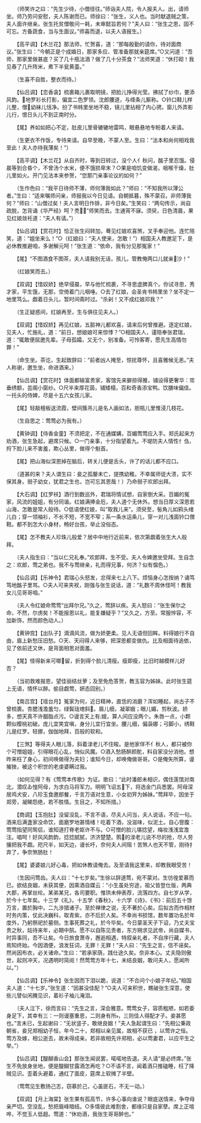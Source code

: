 <!-- { "loadSidebar": true } -->
　　（师笑许之曰：“先生少待，小僧径往。”师诣夫人院，令人报夫人。出，请师坐。师乃劳问安慰，夫人陈谢而已。师徐曰：“张生，义人也。当时献退贼之策，夫人面许继亲。张生托贫僧敬问一耗，未审懿旨若何？”夫人曰：“张生之恩，固不可忘。方备蔬食，当与生面议。”师喜而退，以夫人语报生。）

　　【高平调】【木兰花】那法师，忙贺喜，道：“那每殷勤的请你，待对面商议。”张生曰：“今朝正是个成婚日，那家多应、管准备那就亲筵席。”○又问道：“吾师，那家里做甚底？买了几十瓶法酒？做了几十分茶食？”法师笑道：“休打砌！我见舂了几升阵米，煮下半瓮黄齑。”

　　（生喜不自胜，整衣而待。）

　　【仙吕调】【恋香衾】梳裹箱儿裹取明镜，把脸儿挣得光莹。拂拭了纱巾，要添风韵。地罗衫长打影，偏宜二色罗领。沈郎腰道，与绛条儿厮称。○钤口鞋儿样儿整，僧幼袜儿恬净。扮了书帏里坐地不稳，镜儿里拈相了内心骋。窗儿外弄影儿行，恨日头儿不到正南时分。

　　【尾】养如如把心不定，肚皮儿里骨辘辘地雷鸣，眼悬悬地专盼着人来请。

　　（生更衣不作饭，专待来请。自早至晚，不蒙人至。生曰：“法本和尚何相戏我至此！夫人亦待我薄矣！”）

　　【高平调】【木兰花】从自齐时，等到日转过，没个人亻秋问，酩子里忍饿。侵晨等到合昏个，不曾汤个水米，便不饿损卑末？○果是咱饥变做渴，咽喉干燥，肚儿里如火。开门见法本来参贺，“您那门亲事论议的如何？”

　　（生作色曰：“我平日待师不薄，师何薄我如此？”师曰：“不知我所以薄公者。”生曰：“适来嘱师问亲，师报我以今日见请。自朝抵暮，殊不蒙召。非师薄我何？”师曰：“山僧过矣！夫人言明日作排，非今日矣。”生笑曰：“两句传示，尚自疏脱，怎背诵《华严经》呵？秃！”师笑而去。生通宵不寐。须臾，日色清晨，果见红娘敛衽道：“夫人有请。”）

　　【仙吕调】【赏花时】恰正张生闷转加，蓦见红娘欢喜煞，叉手奉迎他。连忙陪笑，道：“姐坐来么！”○（红娘曰：“夫人使来，怎敢！”）相国夫人教邀足下，是必休教推避咱，多谢解元呵！”张生道：“依命，我有分见那冤家！”

　　【尾】“不图酒食不图茶，夫人请我别无话，孩儿，管教俺两口儿就亲沙！”

　　（红娘笑而去。）

　　【双调】【惜奴娇】绝早侵晨，早与他忙梳裹，不寻思虚脾真个。你试寻思，秀才家，平生饿，无那，空倚着门儿咽唾。○去了红娘，会圣肯书帏里坐？坐不定一地里笃么。觑着日头儿，暂时间斋时过。“杀剁！又不成红娘邓我？”

　　（生正疑惑间，红娘再至，生与俱往见夫人。）

　　【双调】【惜奴娇】再见红娘，五脏神儿都欢喜，请来后何曾推避。逐定红娘，见夫人，忙施礼，道：“前日，想娘娘可来惊悸？”○相国夫人，谨陪奉张君瑞，道：“辄敢便屈邀先辈。子母孤孀，又无个，别准备。可怜客寄，愿先生高情勿罪！”

　　（命生坐。茶讫，生起致辞曰：“前者凶人掩至，惊扰尊怀，且喜雅候无恙。”夫人称谢，邀生坐，命进酒来。）

　　【仙吕调】【赏花时】体面都输富贵家，客馆先来擗掠得雅，铺设得更奢华：帘垂绣额，芸阁小窗纱。○尺半来厚花茵，铺矮榻，百和奇香添宝鸭。饮膳味偏佳。一托头的侍婢，尽是十五六女孩儿家。

　　【尾】轻敲檀板送流霞，壁间簇吊儿是名人画如法，胆瓶儿里惟浸几枝花。

　　（生自思之：莺莺必为我有。）

　　【黄钟调】【侍香金童】不须把定，不在通媒媾，百媚莺莺应入手。郑氏起来方劝酒，张生急起，避席只候。○一门亲事，十分指望着九。不堤防夫人情性忄刍，捋下脸儿来不害羞，欺心丛里，做得个魁首。

　　【尾】把山海似深恩掉在脑后，转关儿便是舌头，许了的话儿都不应口。

　　（道甚的来？夫人谓生曰：妾之孤嫠未亡，提携幼稚。不幸属师徒大溃，实不保其身。弱子幼女，犹君之生也，岂可忘其恩哉！）乃命弱子欢郎出拜。

　　【大石调】【红罗袄】酒行到数巡外，君瑞将情试想，自家倒大采。百媚的冤家，风流的姐姐，有分同谐。红娘满捧金卮，夫人道个无休外。想当日厚义深恩若山海，怎敢是常人般待。○低语使红娘，叫“取我儿来”。须臾至，髻角儿如鸦头绪儿白；穿一领袖衫，不长不短，不宽不窄；系一条水运条儿，穿一对儿浅面钤口僧鞋。都不到怎大小身材，畅好台孩，举止没俗态。

　　【尾】怎不教夫人珍珠儿般爱？居中中地行近前来，依次第觑着张生大人般拜。

　　（夫人指生曰：“当以仁兄礼奉。”欢郎拜，生不受。夫人令婢邀坐受拜。生自念之：欢郎，莺之弟也。我不与莺继亲，礼而得兄事，何济？似有愠色。）

　　【仙吕调】【乐神令】君瑞心头怒发，忿得来七上八下。烦恼身心怎按纳？诵笃笃地酩子里骂。○夫人可来夹衩，刚强与张生说话，道：“礼数不周休怪呵！教我女儿见哥哥咱。”

　　（夫人令红娘命莺莺“出拜尔兄。”久之，莺辞以疾。夫人怒曰：“张生保尔之命，不然，尔虏矣！不能报恩以礼，能复嫌疑乎？”又久之，方至。常服悴容，不加新饰，然而颜色动人。）

　　【黄钟宫】【出队子】滴滴风流，做为娇更柔。见人无语但回眸。料得娘行不自由，眉上新愁压旧愁。○天、天闷得人来够，把深恩都变做仇。比及相面待追依，见了依前还又休，是背面相思对面羞。

　　【尾】怪得新来可唧留，折到得个脸儿清瘦。瘦即瘦，比旧时越模样儿好否？

　　（当初救难报恩，望佳丽结丝萝；及至免危答贺，教玉容为姊妹。此时张生筵上无语，情怀以醉。偷目觑莺，妍态回别。）

　　【南吕宫】【瑶台月】冤家为何，近日精神，直恁的消磨？浑如睡起，尚古子不曾梳裹。杏腮浅澹羞匀，绿鬓珑璁斜。眉儿细，凝翠娥；眼儿媚，剪秋波。娇多，想天真不许胭脂点污。○谩言天上有娥，算人间应没两个。朱唇一点，小颗颗似樱桃初破。庞儿宜笑宜嗔，身分儿宜行宜坐。腰儿细，偏袅娜；弓脚小，绣鞋儿是红罗。轻挪，伽伽地拜，百般的软和。

　　【三煞】等得夫人眼儿落，斜着渌老儿不住睃。是他家佯不亻秋人，都只被你个可憎姐姐，引得眼花心乱，悄似风魔。○酒入愁肠醉颜酡，料自家没分消他。想昨来枉了身心，初间唤做得为夫妇；谁知今日，却唤俺做哥哥。○是俺失所算，谩摧挫，被这个积世的老虔婆瞒过我。

　　（如何见得？有《莺莺本传歌》为证。歌曰：“此时潘郎未相识，偶住莲馆对南北，潜叹ゐ惶阿母，为求白马将军力。明明飞诏五下，将选金门兵悉罢。阿母深居鸡犬安，八珍玉食邀郎餐，千言万语对生意，小女初笄为姊妹。”莺拜毕，因坐于郑旁，凝睇怨绝，若不胜情。生目之，不知所措。）

　　【商调】【玉抱肚】没留没乱，不言不语，尽夫人问当，夫人说话，不应一句。酒来后满盏家没命饮，面磨罗地甚情绪！吃着下酒，没滋味，似泥土。自心窨腹：莺莺指望同鸳侣，谁知道打脊老妪许不与。○可憎的脸儿堪捻望，梅妆浅浅宜澹注。唱呵！好风风韵韵，捻捻腻腻，济济楚楚。鹘的渌老儿说不尽的抢，尽人劳攘把我不觑。咫尺半，如天边，谩长吁，奈何夫人间阻！苦煞人也天不管，刚待扌弃了，争奈煞肠肚！

　　【尾】婆婆娘儿好心毒，把如休教请俺去。及至请我这里来，却教我眼受苦！

　　（生因问莺齿。夫人曰：“十七岁矣。”生徐以辞道莺，宛不蒙对。生彷徨爱慕而已。欲结良姻，未获其便，因乘酒自媒云：“小生虽处穷途，祖父皆登仕版，两典大郡，再掌丝纶。某弟某兄，各司要职。惟珙未伸表荐，流落四方。自七岁从学，於今十七年矣。十三学《礼》，十五学《春秋》，十六学《诗》、《书》：前后五十馀万言，置於胸中。二九涉猎诸子。至於禅律之说，无不著於心矣。后拟古而作相材时务内策，仗此决巍科，取青紫，亦不后於人矣。不幸尚书损馆，数年置功名於年度外，乃躬祭祀於墓侧。生事死葬之礼，於今毕矣。今日蒙圣天子下诏，乃丈夫宝贵之秋，姑待来年，必期中鹄。愿不以自陈见责者，东方朔求见武帝，尚自媒书，时异事同，吾不让矣。今日旅食萧寺，邂逅相遇，特叙亲礼者，不自序行藏，夫人焉知终始。今因酒便，浪发狂词，无罪！无罪！”夫人曰：“先生之言，信不诬矣。然尚因布衣，必关诸命。”生曰：“若承家荫，践仕途久矣。奈非本心。丈夫隐则傲世，起则冲天，况遇明时简阅！然莺莺方年十七，未结良姻，敢问夫人，愿闻所以。”）

　　【仙吕调】【乐神令】张生因而下泪以跪，说道：“不合问个小娘子年纪。”相国夫人道：“十七岁。”张生道：“因甚没佳配？”○夫人可来积世，瞧破张生深意，使些儿譬似闲腌见识，着衫子袖儿淹泪。

　　（夫人泣下，徐而言曰：“先生之言，深会雅意。莺莺女子，容质粗陋，如若委身足下，其幸有三：一则谩塞重恩，二则身有所，三则佳人得配才子。妾甚愿也。”言未已，生起谢曰：“无状竖子，敢继良姻！”夫人急起谓生曰：“先相公秉政朝省，妾兄郑相幼子恒，年今二十，郑相以亲见属，故相不获已 ，以莺许之恒。莺方及嫁，相公逝去，故未得成亲。若非故相先许郑相，必以莺妻君，以应平生之举。”）

　　【仙吕调】【醍醐香山会】那张生闻说罢，喏喏地告退。夫人请“是必终席。”张生不免放身坐地，便是醍醐甘露酒怎再吃？○不语不言，闻着酒只推磕睡，枉了降贼见识。歪着头避着，通红了面皮，筵席上软摊了半壁。

　　（莺莺见生敷扬己志，窃慕於己，心虽匪石，不无一动。）

　　【双调】【月上海棠】张生果有孤高节，许多心事向谁说？眼底送情来，争夺母亲严切。空没乱，愁把眉峰暗结。○多情彼此难割舍，都缘只是自家孽。席上正喧哗，不觉玉人低趄。莺道：“休劝酒，我张生哥哥醉也。”

